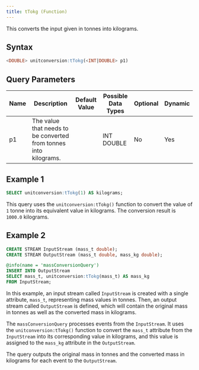 ```yaml
---
title: tTokg (Function)
---
```


This converts the input given in tonnes into kilograms.

## Syntax

```sql
<DOUBLE> unitconversion:tTokg(<INT|DOUBLE> p1)
```

## Query Parameters

| Name | Description | Default Value | Possible Data Types | Optional | Dynamic |
|------|-------------|---------------|---------------------|----------|---------|
| p1   | The value that needs to be converted from tonnes into kilograms. |               | INT DOUBLE          | No       | Yes     |

## Example 1

```sql
SELECT unitconversion:tTokg(1) AS kilograms;
```

This query uses the `unitconversion:tTokg()` function to convert the value of `1` tonne into its equivalent value in kilograms. The conversion result is `1000.0` kilograms.

## Example 2

```sql
CREATE STREAM InputStream (mass_t double);
CREATE STREAM OutputStream (mass_t double, mass_kg double);

@info(name = 'massConversionQuery')
INSERT INTO OutputStream
SELECT mass_t, unitconversion:tTokg(mass_t) AS mass_kg
FROM InputStream;
```

In this example, an input stream called `InputStream` is created with a single attribute, `mass_t`, representing mass values in tonnes. Then, an output stream called `OutputStream` is defined, which will contain the original mass in tonnes as well as the converted mass in kilograms.

The `massConversionQuery` processes events from the `InputStream`. It uses the `unitconversion:tTokg()` function to convert the `mass_t` attribute from the `InputStream` into its corresponding value in kilograms, and this value is assigned to the `mass_kg` attribute in the `OutputStream`.

The query outputs the original mass in tonnes and the converted mass in kilograms for each event to the `OutputStream`.
